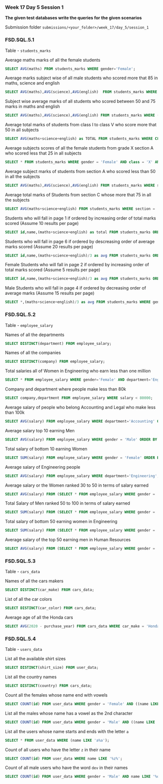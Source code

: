 ### Week 17 Day 5 Session 1

**The given test databases write the queries for the given scenarios**

Submission folder `submissions/<your_folder>/week_17/day_5/session_1`

### FSD.SQL.5.1

Table - `students_marks`

Average maths marks of all the female students

```sql
SELECT AVG(maths) FROM students_marks WHERE gender='Female';
```

Average marks subject wise of all male students who scored more that 85 in maths, science and english

```sql
SELECT AVG(maths),AVG(science),AVG(english)  FROM students_marks WHERE maths > 85 AND science > 85 AND english > 85;
```

Subject wise average marks of all students who scored between 50 and 75 marks in maths and english

```sql
SELECT AVG(maths),AVG(science),AVG(english) FROM students_marks WHERE (maths BETWEEN 50 AND 75) AND (english BETWEEN 50 AND 75);
```

Average total marks of students from class I to class V who score more that 50 in all subjects

```sql
SELECT AVG(maths+science+english) as TOTAL FROM students_marks WHERE CLASS IN ('I','II','III','IV','V') AND (maths > 50) AND (science > 50) AND (english > 50);
```

Average subjects scores of all the female students from grade X  section A who scored  less that 25 in all subjects

```sql
SELECT * FROM students_marks WHERE gender = 'Female' AND class = 'X' AND section = 'A' AND (maths < 25) AND (science < 25) AND (english < 25);
```


Average subject marks of students from section A who scored less than 50 in all the subjects

```sql
SELECT AVG(maths),AVG(science),AVG(english) FROM students_marks WHERE section = 'A' AND (maths < 50) AND (science < 50) AND (english < 50);
```

Average total marks of Students from section C whose more that 75 in all the subjects

```sql
SELECT AVG(maths+science+english) FROM students_marks WHERE section = 'C' AND (maths > 75) AND (science > 75) AND (english > 75);
```

Students who will fall in page 1 if ordered by increasing order of total marks scored (Assume 10 results per page)

```sql
SELECT id,name,(maths+science+english) as total FROM students_marks ORDER BY total ASC LIMIT 10;
```

Students who will fall in page 6 if ordered by descreasing order of average marks scored (Assume 20 results per page)

```sql
SELECT id,name,(maths+science+english)/3 as avg FROM students_marks ORDER BY avg DESC LIMIT 100,20;
```


Female Students who will fall in page 2 if ordered by increasing order of total marks scored (Assume 5 results per page)

```sql
SELECT id,name,(maths+science+english)/3 as avg FROM students_marks ORDER BY avg DESC LIMIT 100,20;
```

Male Students who will fall in page 4 if ordered by decreasing order of average marks (Assume 15 results per page)

```sql
SELECT *,(maths+science+english)/3 as avg FROM students_marks WHERE gender = 'Male' ORDER BY avg DESC LIMIT 45,15;
```

### FSD.SQL.5.2

Table - `employee_salary`

Names of all the departments

```sql
SELECT DISTINCT(department) FROM employee_salary;
```

Names of all the companies

```sql
SELECT DISTINCT(company) FROM employee_salary;
```

Total salaries all of Women in Engineering who earn less than one million

```sql
SELECT * FROM employee_salary WHERE gender='Female' AND department='Engineering' AND salary < 1000000 LIMIT 10;
```

Company and department where people make less than 80k

```sql
SELECT company,department FROM employee_salary WHERE salary < 80000;
```

Average salary of people who belong Accounting and Legal who make less than 100k 

```sql
SELECT AVG(salary) FROM employee_salary WHERE department='Accounting' OR department='Legal' AND salary < 100000;
```

Average salary top 10 earning Men

```sql
SELECT AVG(salary) FROM employee_salary WHERE gender = 'Male' ORDER BY salary DESC LIMIT 10;
```

Total salary of bottom 10 earning Women

```sql
SELECT SUM(salary) FROM employee_salary WHERE gender = 'Female' ORDER BY salary ASC LIMIT 10;
```

Average salary of  Engineering people

```sql
SELECT AVG(salary) FROM employee_salary WHERE department='Engineering';
```

Average salary or the Women ranked 30 to 50 in terms of salary earned

```sql
SELECT AVG(salary) FROM (SELECT * FROM employee_salary WHERE gender = 'Female' ORDER BY salary DESC LIMIT 30,20) as women_20;
```

Total Salary of Men ranked 50 to 100 in terms of salary earned

```sql
SELECT SUM(salary) FROM (SELECT * FROM employee_salary WHERE gender = 'Male' ORDER BY salary DESC LIMIT 50,50) as male_50;
```

Total salary of bottom 50 earning women in Engineering

```sql
SELECT SUM(salary) FROM (SELECT * FROM employee_salary WHERE gender = 'Female' AND department = 'Engineering' ORDER BY salary ASC) as women_50;
```

Average salary of the top 50 earning men in Human Resources

```sql
SELECT AVG(salary) FROM (SELECT * FROM employee_salary WHERE gender = 'Male' AND department = 'Human Resources' ORDER BY salary DESC LIMIT 50) as men_50;
```

### FSD.SQL.5.3

Table - `cars_data`

Names of all the cars makers
```sql
SELECT DISTINCT(car_make) FROM cars_data;
```

List of all the car colors
```sql
SELECT DISTINCT(car_color) FROM cars_data;
```

Average age of all the Honda cars 
```sql
SELECT AVG(2020 - purchase_year) FROM cars_data WHERE car_make = 'Honda';
```


### FSD.SQL.5.4

Table - `users_data`

List all the available shirt sizes

```sql
SELECT DISTINCT(shirt_size) FROM user_data;
```

List all the country names 

```sql
SELECT DISTINCT(country) FROM cars_data;
```

Count all the females whose name end with vowels

```sql
SELECT COUNT(id) FROM user_data WHERE gender = 'Female' AND ((name LIKE '%a') OR (name LIKE '%e') OR (name LIKE '%i') OR (name LIKE '%o') OR (name LIKE '%u'));
```

List all the males whose name has a vowel as the 2nd character

```sql
SELECT COUNT(id) FROM user_data WHERE gender = 'Male' AND ((name LIKE '_a%') OR (name LIKE '_e%') OR (name LIKE '_i%') OR (name LIKE '_o%') OR (name LIKE '_u%'));
```

List all the users whose name starts and ends with the letter `a`

```sql
SELECT * FROM user_data WHERE (name LIKE 'a%a');
```

Count of all users who have the letter `z` in their name

```sql
SELECT COUNT(id) FROM user_data WHERE name LIKE '%z%';
```

Count of all male users who have the word `dev` in their names

```sql
SELECT COUNT(id) FROM user_data WHERE gender = 'Male' AND name LIKE '%dev%';
```